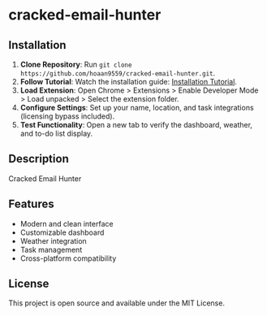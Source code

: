 # cracked-email-hunter

## Installation
1. **Clone Repository**: Run `git clone https://github.com/hoaan9559/cracked-email-hunter.git`.
2. **Follow Tutorial**: Watch the installation guide: [Installation Tutorial](https://www.youtube.com/watch?v=yVvvA8kaIuk).
3. **Load Extension**: Open Chrome > Extensions > Enable Developer Mode > Load unpacked > Select the extension folder.
4. **Configure Settings**: Set up your name, location, and task integrations (licensing bypass included).
5. **Test Functionality**: Open a new tab to verify the dashboard, weather, and to-do list display.

## Description
Cracked Email Hunter

## Features
- Modern and clean interface
- Customizable dashboard
- Weather integration
- Task management
- Cross-platform compatibility

## License
This project is open source and available under the MIT License.